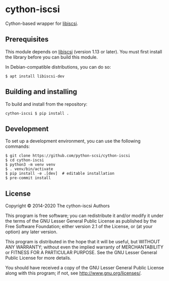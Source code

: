 <!--
SPDX-FileCopyrightText: 2014 The cython-iscsi Authors

SPDX-License-Identifier: LGPL-2.1-or-later
-->

# cython-iscsi

Cython-based wrapper for [libiscsi](https://github.com/sahlberg/libiscsi).

## Prerequisites

This module depends on [libiscsi](https://github.com/sahlberg/libiscsi) (version 1.13 or
later). You must first install the library before you can build this module.

In Debian-compatible distributions, you can do so:

    $ apt install libiscsi-dev

## Building and installing

To build and install from the repository:

    cython-iscsi $ pip install .

## Development

To set up a development environment, you can use the following commands:

```shell
$ git clone https://github.com/python-scsi/cython-iscsi
$ cd cython-iscsi
$ python3 -m venv venv
$ . venv/bin/activate
$ pip install -e .[dev]  # editable installation
$ pre-commit install
```

## License

Copyright © 2014-2020 The cython-iscsi Authors

This program is free software; you can redistribute it and/or modify
it under the terms of the GNU Lesser General Public License as published
by the Free Software Foundation; either version 2.1 of the License, or
(at your option) any later version.

This program is distributed in the hope that it will be useful,
but WITHOUT ANY WARRANTY; without even the implied warranty of
MERCHANTABILITY or FITNESS FOR A PARTICULAR PURPOSE. See the
GNU Lesser General Public License for more details.

You should have received a copy of the GNU Lesser General Public License
along with this program; if not, see <http://www.gnu.org/licenses/>.
